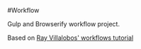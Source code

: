 #Workflow

Gulp and Browserify workflow project.

Based on [Ray Villalobos' workflows tutorial](https://github.com/planetoftheweb/workflows)